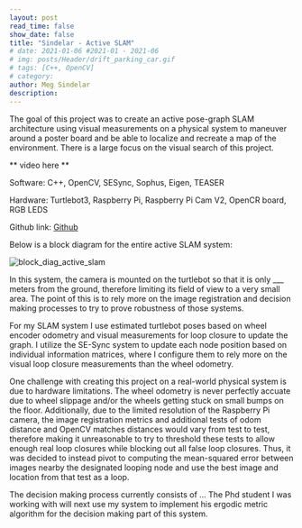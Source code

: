 ```yaml
---
layout: post
read_time: false
show_date: false
title: "Sindelar - Active SLAM"
# date: 2021-01-06 #2021-01 - 2021-06
# img: posts/Header/drift_parking_car.gif
# tags: [C++, OpenCV]
# category: 
author: Meg Sindelar
description: 
---
```

The goal of this project was to create an active pose-graph SLAM architecture using visual measurements on a physical system to maneuver around a poster board and be able 
to localize and recreate a map of the environment. There is a large focus on the visual search of this project.

** video here **

Software: C++, OpenCV, SESync, Sophus, Eigen, TEASER

Hardware: Turtlebot3, Raspberry Pi, Raspberry Pi Cam V2, OpenCR board, RGB LEDS

Github link: [Github](https://github.com/megsindelar/active_slam)

Below is a block diagram for the entire active SLAM system:

![block_diag_active_slam](https://github.com/megsindelar/megsindelar.github.io/assets/87098227/20f29036-a69e-4564-8f3f-12e351322b8d)

In this system, the camera is mounted on the turtlebot so that it is only ___ meters from the ground, therefore limiting its field of view to a very small area. The point of this is to rely more on the image registration and decision making processes to try to prove robustness of those systems.

For my SLAM system I use estimated turtlebot poses based on wheel encoder odometry and visual measurements for loop closure to update the graph. I utilize the SE-Sync system to update each node position based on individual information matrices, where I configure them to rely more on the visual loop closure measurements than the wheel odometry.

One challenge with creating this project on a real-world physical system is due to hardware limitations. The wheel odometry is never perfectly accuate due to wheel slippage and/or the wheels getting stuck on small bumps on the floor. Additionally, due to the limited resolution of the Raspberry Pi camera, the image registration metrics and additional tests of odom distance and OpenCV matches distances would vary from test to test, therefore making it unreasonable to try to threshold these tests to allow enough real loop closures while blocking out all false loop closures. Thus, it was decided to instead pivot to computing the mean-squared error between images nearby the designated looping node and use the best image and location from that test as a loop.  

The decision making process currently consists of ... The Phd student I was working with will next use my system to implement his ergodic metric algorithm for the decision making part of this system.





